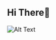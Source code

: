 ## Hi There:wave:
![Alt Text](https://media1.giphy.com/media/VOPK1BqsMEJRS/giphy.gif?cid=ecf05e47vk09r85p6s1krqyhmkrvogrojq7g2oazyo65kann&rid=giphy.gif&ct=g)
